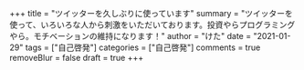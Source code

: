 +++
title = "ツイッターを久しぶりに使っています"
summary = "ツイッターを使って、いろいろな人から刺激をいただいております。投資やらプログラミングやら。モチベーションの維持になります！"
author = "けた"
date = "2021-01-29"
tags = ["自己啓発"]
categories = ["自己啓発"]
comments = true
removeBlur = false
draft = true
+++
